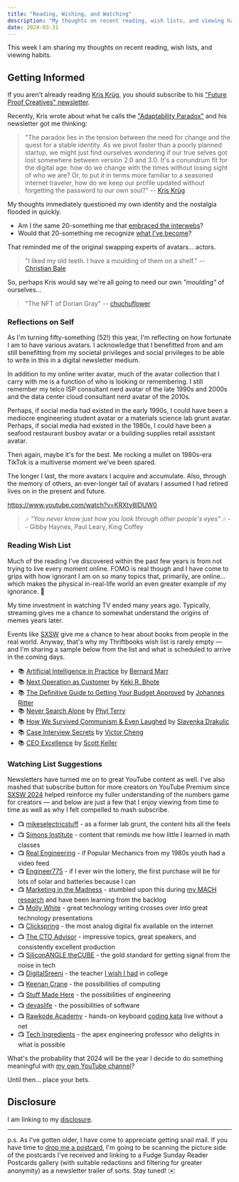 ```yaml
---
title: "Reading, Wishing, and Watching"
description: "My thoughts on recent reading, wish lists, and viewing habits"
date: 2024-03-31
---
```


This week I am sharing my thoughts on recent reading, wish lists, and viewing habits.

## Getting Informed

If you aren't already reading [Kris Krüg](https://kriskrug.co), you should subscribe to his ["Future Proof Creatives" newsletter](https://kriskrug.beehiiv.com).

Recently, Kris wrote about what he calls the ["Adaptability Paradox"](https://kriskrug.co/2024/03/30/the-creative-quest-ai-art-and-the-adaptability-paradox/) and his newsletter got me thinking:

> "The paradox lies in the tension between the need for change and the quest for a stable identity. As we pivot faster than a poorly planned startup, we might just find ourselves wondering if our true selves got lost somewhere between version 2.0 and 3.0. It's a conundrum fit for the digital age: how do we change with the times without losing sight of who we are? Or, to put it in terms more familiar to a seasoned internet traveler, how do we keep our profile updated without forgetting the password to our own soul?" 
>   -- [Kris Krüg](https://kriskrug.beehiiv.com/p/adaptability-paradox)

My thoughts immediately questioned my own identity and the nostalgia flooded in quickly.

- Am I the same 20-something me that [embraced the interwebs](https://fudge.org/archive/the-fudge-faq/)?
- Would that 20-something me recognize [what I've become](https://jaycuthrell.com)?

That reminded me of the original swapping experts of avatars... actors.

> "I liked my old teeth. I have a moulding of them on a shelf." 
>   -- [Christian Bale](https://www.theguardian.com/film/2000/apr/06/artsfeatures)

So, perhaps Kris would say we're all going to need our own _"moulding"_ of ourselves...

> "The NFT of Dorian Gray" 
>   -- [chuchuflower](https://chuchuflower.tumblr.com/post/648312412153462784/the-jpeg-of-dorian-gray-the-nft-of-dorian-gray)

### Reflections on Self

As I'm turning fifty-something (52!) this year, I'm reflecting on how fortunate I am to have various avatars. I acknowledge that I benefitted from and am still benefitting from my societal privileges and social privileges to be able to write in this in a digital newsletter medium.

In addition to my online writer avatar, much of the avatar collection that I carry with me is a function of who is looking or remembering. I still remember my telco ISP consultant nerd avatar of the late 1990s and 2000s and the data center cloud consultant nerd avatar of the 2010s.

Perhaps, if social media had existed in the early 1990s, I could have been a mediocre engineering student avatar or a materials science lab grunt avatar. Perhaps, if social media had existed in the 1980s, I could have been a seafood restaurant busboy avatar or a building supplies retail assistant avatar.

Then again, maybe it's for the best. Me rocking a mullet on 1980s-era TikTok is a multiverse moment we've been spared.

The longer I last, the more avatars I acquire and accumulate. Also, through the memory of others, an ever-longer tail of avatars I assumed I had retired lives on in the present and future.

https://www.youtube.com/watch?v=KRXty8lDUW0

> 🎶 _"You never know just how you look through other people's eyes"_ 🎶 -- Gibby Haynes, Paul Leary, King Coffey

### Reading Wish List

Much of the reading I've discovered within the past few years is from not trying to live every moment online. FOMO is real though and I have come to grips with how ignorant I am on so many topics that, primarily, are online... which makes the physical in-real-life world an even greater example of my ignorance. 🤣

My time investment in watching TV ended many years ago. Typically, streaming gives me a chance to somewhat understand the origins of memes years later. 

Events like [SXSW](/topics/sxsw) give me a chance to hear about books from people in the real world. Anyway, that's why my Thriftbooks wish list is rarely empty — and I'm sharing a sample below from the list and what is scheduled to arrive in the coming days.

- 📚 [Artificial Intelligence in Practice](https://www.thriftbooks.com/w/artifical-intelligence-in-practice-how-50-successful-companies-used-artificial-intelligence-to-solve-problems_bernard-marr/19687861/) by [Bernard Marr](https://www.thriftbooks.com/a/bernard-marr/2089581/)
- 📚 [Next Operation as Customer](https://www.thriftbooks.com/w/next-operation-as-customer-ama-management-briefing_keki-r-bhote/1813945/) by [Keki R. Bhote](https://www.thriftbooks.com/a/keki-r-bhote/286316/)
- 📚 [The Definitive Guide to Getting Your Budget Approved](https://www.thriftbooks.com/w/the-definitive-guide-to-getting-your-budget-approved---measure-intangibles-to-calculate-your-roi-business-case_johannes-ritter_frank-rttgers/14484549/#isbn=3000263071) by [Johannes Ritter](https://www.thriftbooks.com/a/johannes-ritter/2961952/)
- 📚 [Never Search Alone](https://www.thriftbooks.com/w/never-search-alone-the-job-seekers-playbook/37430007/#isbn=B0BJ486SJ1) by [Phyl Terry](https://www.thriftbooks.com/a/phyl-terry/6402841/)
- 📚 [How We Survived Communism & Even Laughed](https://www.thriftbooks.com/w/how-we-survived-communism-and-even-laughed_slavenka-drakuli/256991/#isbn=0060975407) by [Slavenka Drakulic](https://www.thriftbooks.com/a/slavenka-drakuli/206712/)
- 📚 [Case Interview Secrets](https://www.thriftbooks.com/w/case-interview-secrets-a-former-mckinsey-interviewer-reveals-how-to-get-multiple-job-offers-in-consulting_victor-cheng/791167/#isbn=0984183523) by [Victor Cheng](https://www.thriftbooks.com/a/victor-cheng/480546/)
- 📚 [CEO Excellence](https://www.thriftbooks.com/w/ceo-excellence-the-six-mindsets-that-distinguish-the-best-leaders-from-the-rest_scott-keller_vikram-malhotra/29055073/#isbn=1982179678) by [Scott Keller](https://www.thriftbooks.com/a/scott-keller/350953/)

### Watching List Suggestions

Newsletters have turned me on to great YouTube content as well. I've also mashed that subscribe button for more creators on YouTube Premium since [SXSW 2024](/topics/sxsw) helped reinforce my fuller understanding of the numbers game for creators — and below are just a few that I enjoy viewing from time to time as well as why I felt compelled to mash subscribe.

- 📺 [mikeselectricstuff](https://www.youtube.com/@mikeselectricstuff) - as a former lab grunt, the content hits all the feels
- 📺 [Simons Institute](https://www.youtube.com/@SimonsInstituteTOC) - content that reminds me how little I learned in math classes
- 📺 [Real Engineering](https://www.youtube.com/@RealEngineering) - if Popular Mechanics from my 1980s youth had a video feed
- 📺 [Engineer775](https://www.youtube.com/@engineer775) - if I ever win the lottery, the first purchase will be for lots of solar and batteries because I can
- 📺 [Marketing in the Madness](https://www.youtube.com/@katiestreetagency) - stumbled upon this during [my MACH research](/archive/mach-alliance-march) and have been learning from the backlog 
- 📺 [Molly White](https://www.youtube.com/@molly0xfff) - great technology writing crosses over into great technology presentations
- 📺 [Clickspring](https://www.youtube.com/@Clickspring) - the most analog digital fix available on the internet
- 📺 [The CTO Advisor](https://www.youtube.com/@TheCTOAdvisor) - impressive topics, great speakers, and consistently excellent production
- 📺 [SiliconANGLE theCUBE](https://www.youtube.com/@siliconangle) - the gold standard for getting signal from the noise in tech
- 📺 [DigitalSreeni](https://www.youtube.com/@DigitalSreeni) - the teacher [I wish I had](/archive/reading-writing-and-arithmetic) in college
- 📺 [Keenan Crane](https://www.youtube.com/@keenancrane) - the possibilities of computing
- 📺 [Stuff Made Here](https://www.youtube.com/@StuffMadeHere) - the possibilities of engineering
- 📺 [devaslife](https://www.youtube.com/@devaslife) - the possibilities of software
- 📺 [Rawkode Academy](https://www.youtube.com/@RawkodeAcademy) - hands-on keyboard [coding kata](/archive/reading-writing-and-arithmetic) live without a net
- 📺 [Tech Ingredients](https://www.youtube.com/@TechIngredients) - the apex engineering professor who delights in what is possible

What's the probability that 2024 will be the year I decide to do something meaningful with [my own YouTube channel](https://youtube.com/@JayCuthrell)?

Until then... place your bets.

## Disclosure

I am linking to my [disclosure](https://jaycuthrell.com/disclosure/).

***

p.s. As I've gotten older, I have come to appreciate getting snail mail. If you have time to [drop me a postcard](https://jaycuthrell.com/contact), I'm going to be scanning the picture side of the postcards I've received and linking to a Fudge Sunday Reader Postcards gallery (with suitable redactions and filtering for greater anonymity) as a newsletter trailer of sorts. Stay tuned! ✉️
